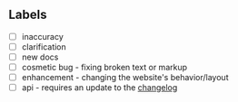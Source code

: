 
<!-- Thanks for the PR! Feel free to delete this message.
QUESTIONS? - Check the README first, then ask in #proj-terraform-docs.
SCREENSHOTS - Please capture the full page width, using a 1024px-wide viewport.
MERGING - Get an approving review before merging your own PRs. (Approved on the private fork? Just say so!)
REVIEWS - For help from the education team, request review from "hashicorp/terraform-education". -->

## Labels

<!-- Check any labels that apply to this PR. Or, if you have repo permissions, assign a real label and omit this section. -->

- [ ] inaccuracy
- [ ] clarification
- [ ] new docs
- [ ] cosmetic bug - fixing broken text or markup
- [ ] enhancement - changing the website's behavior/layout
- [ ] api - requires an update to the [changelog](https://www.terraform.io/docs/cloud/api/changelog.html)
